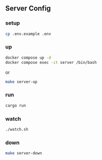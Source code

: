 ## Server Config

### setup

```bash
cp .env.example .env
```

### up

```bash
docker compose up -d
docker compose exec -it server /bin/bash
```

or 

```bash
make server-up
``` 

### run

```bash
cargo run
```

### watch

```bash
./watch.sh
```

### down

```bash
make server-down
```
